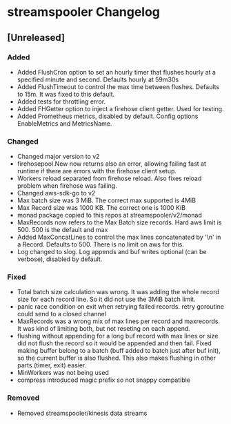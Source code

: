 # streamspooler Changelog

## [Unreleased]  


### Added

- Added FlushCron option to set an hourly timer that flushes hourly at a specified minute and second. Defaults hourly at 59m30s
- Added FlushTimeout to control the max time between flushes. Defaults to 15m. It was fixed to this default.
- Added tests for throttling error.
- Added FHGetter option to inject a firehose client getter. Used for testing.
- Added Prometheus metrics, disabled by default. Config options EnableMetrics and MetricsName.

### Changed

- Changed major version to v2
- firehosepool.New now returns also an error, allowing failing fast at runtime if there are errors with the firehose client setup.
- Workers reload separated from firehose reload. Also fixes reload problem when firehose was failing.
- Changed aws-sdk-go to v2
- Max batch size was 3 MiB. The correct max supported is 4MiB
- Max Record size was 1000 KB. The correct one is 1000 KiB
- monad package copied to this repos at streamspooler/v2/monad
- MaxRecords now refers to the Max Batch size records. Hard aws limit is 500. 500 is the default and max
- Added MaxConcatLines to control the max lines concatenated by '\n' in a Record. Defaults to 500. There is no limit on aws for this.
- Log changed to slog. Log appends and buf writes optional (can be verbose), disabled by default.

### Fixed

- Total batch size calculation was wrong. It was adding the whole record size for each record line. So it did not use the 3MiB batch limit.
- panic race condition on exit when retrying failed records. retry goroutine could send to a closed channel
- MaxRecords was a wrong mix of max lines per record and maxrecords. It was kind of limiting both, but not reseting on each append.
- flushing without appending  for a long buf record with max lines or size did not flush the record so it would be appended and then fail. Fixed making buffer belong to a batch (buff added to batch just after buf init), so the current buffer is also flushed. This also makes flushing in other parts (timer, exit) easier.
- MinWorkers was not being used
- compress introduced magic prefix so not snappy compatible


### Removed

- Removed streamspooler/kinesis data streams
